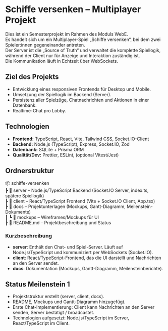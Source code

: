 ﻿# Schiffe versenken – Multiplayer Projekt

Dies ist ein Semesterprojekt im Rahmen des Moduls WebE.  
Es handelt sich um ein Multiplayer-Spiel „Schiffe versenken“, bei dem zwei Spieler:innen gegeneinander antreten.  
Der Server ist die „Source of Truth“ und verwaltet die komplette Spiellogik, während der Client nur für Anzeige und Interaktion zuständig ist.  
Die Kommunikation läuft in Echtzeit über WebSockets.

## Ziel des Projekts
- Entwicklung eines responsiven Frontends für Desktop und Mobile.
- Umsetzung der Spiellogik im Backend (Server).
- Persistenz aller Spielzüge, Chatnachrichten und Aktionen in einer Datenbank.
- Realtime-Chat pro Lobby.

## Technologien
- **Frontend:** TypeScript, React, Vite, Tailwind CSS, Socket.IO-Client
- **Backend:** Node.js (TypeScript), Express, Socket.IO, Zod
- **Datenbank:** SQLite + Prisma ORM
- **Qualität/Dev:** Prettier, ESLint, (optional Vitest/Jest)

## Ordnerstruktur

📦 schiffe-versenken  
 ┣ 📂 server – Node.js/TypeScript Backend (Socket.IO Server, index.ts, spätere Spiellogik)  
 ┣ 📂 client – React/TypeScript Frontend (Vite + Socket.IO Client, App.tsx)  
 ┣ 📂 docs – Projektunterlagen (Mockups, Gantt-Diagramm, Meilenstein-Dokumente)  
 ┃ ┗ 📂 mockups – Wireframes/Mockups für UI  
 ┣ 📜 README.md – Projektbeschreibung und Status  

### Kurzbeschreibung
- **server**: Enthält den Chat- und Spiel-Server. Läuft auf Node.js/TypeScript und kommuniziert per WebSockets (Socket.IO).  
- **client**: React/TypeScript-Frontend, das die UI darstellt und Nachrichten an den Server sendet.  
- **docs**: Dokumentation (Mockups, Gantt-Diagramm, Meilensteinberichte).  

## Status Meilenstein 1

- Projektstruktur erstellt (server, client, docs).
- README, Mockups und Gantt-Diagramm hinzugefügt.
- Erste Chat-Implementierung: Client kann Nachrichten an den Server senden, Server bestätigt / broadcastet.
- Technologien aufgesetzt: Node.js/TypeScript im Server, React/TypeScript im Client.



